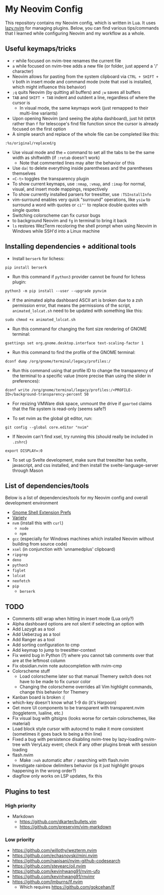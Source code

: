 # My Neovim Config
This repository contains my Neovim config, which is written in Lua. It uses [lazy.nvim](https://github.com/folke/lazy.nvim) for managing plugins. Below, you can find various tips/commands that I learned while configuring Neovim and my workflow as a whole.

## Useful keymaps/tricks
- `r` while focused on nvim-tree renames the current file
- `a` while focused on nvim-tree adds a new file (or folder, just append a '/' character)
- Neovim allows for pasting from the system clipboard via `CTRL + SHIFT + V` both in insert mode and command mode (note that xsel is installed, which might influence this behavior)
- `;q` quits Neovim (by quitting all buffers) and `;w` saves all buffers
- `TAB` and `SHIFT + TAB` indent and outdent a line, regardless of where the cursor is
    - In visual mode, the same keymaps work (just remapped to their multi-line variants)
- Upon opening Neovim (and seeing the alpha dashboard), just hit `ENTER` rather than `f` for telescope's find file function since the cursor is already focused on the first option
- A simple search and replace of the whole file can be completed like this:
```
:%s/original/replaced/g
```
- Use visual mode and the `=` command to set all the tabs to be the same width as shiftwidth (if `:retab` doesn't work)
    - Note that commented lines may alter the behavior of this
- Use `da(` to delete everything inside parentheses and the parentheses themselves
- `<C-t>` toggles the transparency plugin
- To show current keymaps, use `:nmap`, `:vmap`, and `:imap` for normal, visual, and insert mode mappings, respectively
- To show currently installed parsers for treesitter, use `:TSInstallInfo`
- vim-surround enables very quick "surround" operations, like `ysiw` to surround a word with quotes or `ci"'` to replace double quotes with single quotes
- Switching colorscheme can fix cursor bugs
- <C-z> to background Neovim and `fg` in terminal to bring it back
- `ls` restores WezTerm recoloring the shell prompt when using Neovim in Windows while SSH'd into a Linux machine

## Installing dependencies + additional tools
- Install `berserk` for lichess:
```
pip install berserk
```
- Run this command if `python3` provider cannot be found for lichess plugin:
```
python3 -m pip install --user --upgrade pynvim
```
- If the animated alpha dashboard ASCII art is broken due to a zsh permission error, that means the permissions of the script, `animated_lolcat.sh` need to be updated with something like this:
```
sudo chmod +x animated_lolcat.sh
```
- Run this command for changing the font size rendering of GNOME terminal:
```
gsettings set org.gnome.desktop.interface text-scaling-factor 1
```
- Run this command to find the profile of the GNOME terminal:
```
dconf dump /org/gnome/terminal/legacy/profiles:/
```
- Run this command using that profile ID to change the transparency of the terminal to a specific value (more precise than using the slider in preferences):
```
dconf write /org/gnome/terminal/legacy/profiles:/<PROFILE-ID>/background-transparency-percent 50
```
- For resizing VMWare disk space, unmount the drive if `gparted` claims that the file system is read-only (seems safe?)

- To set nvim as the global git editor, run:
```
git config --global core.editor "nvim"
```
- If Neovim can't find xsel, try running this (should really be included in `.zshrc`)
```
export DISPLAY=:0
```
- To set up Svelte development, make sure that treesitter has svelte, javascript, and css installed, and then install the svelte-language-server through Mason

## List of dependencies/tools
Below is a list of dependencies/tools for my Neovim config and overall development environment
- [Gnome Shell Extension Prefs](https://www.omgubuntu.co.uk/2017/02/hidden-gnome-shell-extensions-prefs-app)
- [Variety](https://github.com/varietywalls/variety)
- `nvm` (install this with `curl`)
    - `node`
    - `npm`
- `gcc` (especially for Windows machines which installed Neovim without building from source code)
- `xsel` (in conjunction with 'unnamedplus' clipboard)
- `ripgrep`
- `deno`
- `python3`
- `figlet`
- `lolcat`
- `neofetch`
- `pip`
    - `berserk`

## TODO
- Comments still wrap when hitting <CR> in insert mode (Lua only?)
- Alpha dashboard options are not silent if selecting an option with <CR>
- Add Lazygit as a tool
- Add Ueberzug as a tool
- Add Ranger as a tool
- Add sorting configuration to cmp
- Add keymap to jump to treesitter-context
- Fix weird bug in Python (?) where you cannot tab comments over that are at the leftmost column
- Fix obsidian.nvim note autocompletion with nvim-cmp
- Colorscheme stuff
    - Load colorscheme later so that manual Themery switch does not have to be made to fix cursor color
    - Changing the colorscheme overrides all Vim highlight commands, change this behavior for Themery
- Kanban board is broken :(
- which-key doesn't know what <leader>1-9 do (it's Harpoon)
- Get more UI components to be transparent with transparent.nvim (toggleterm, lualine, etc.)
- Fix visual bug with gitsigns (looks worse for certain colorschemes, like material)
- Load block style cursor with autocmd to make it more consistent (sometimes it goes back to being a thin line)
- Fixed a bug with persistence disabling nvim-tree by lazy-loading nvim-tree with VeryLazy event; check if any other plugins break with session loading
- flash.nvim
    - Make `:noh` automatic after `/` searching with flash.nvim
- Investigate rainbow delimiters behavior (is it just highlight groups happening in the wrong order?)
- diagflow only works on LSP updates, fix this

## Plugins to test
### High priority
- Markdown
    - https://github.com/dkarter/bullets.vim
    - https://github.com/preservim/vim-markdown

### Low priority
- https://github.com/willothy/wezterm.nvim
- https://github.com/echasnovski/mini.nvim
- https://github.com/napisani/nvim-github-codesearch
- https://github.com/stevearc/oil.nvim
- https://github.com/kevinhwang91/nvim-ufo
- https://github.com/kevinhwang91/rnvimr
- https://github.com/lmburns/lf.nvim
    - Which requires https://github.com/gokcehan/lf
